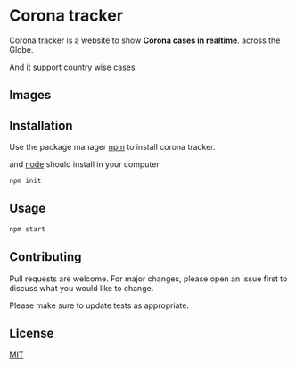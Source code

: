 # Corona tracker

Corona tracker is a website to show **Corona cases in realtime**. across the Globe.

And it support country wise cases
## Images

## Installation

Use the package manager [npm](https://www.npmjs.com/) to install corona tracker.

and [node](https://nodejs.org/) should install in your computer

```bash
npm init
```

## Usage

```bash
npm start 
```

## Contributing
Pull requests are welcome. For major changes, please open an issue first to discuss what you would like to change.

Please make sure to update tests as appropriate.

## License
[MIT](https://choosealicense.com/licenses/mit/)